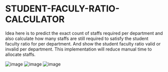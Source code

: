 # STUDENT-FACULY-RATIO-CALCULATOR
Idea here is to predict the exact count of staffs required per department and also calculate how many staffs are still required to satisfy the student faculty ratio for per department. And show the student faculty ratio valid or invalid per department. This implementation will reduce manual time to allocate staffs.


![image](https://github.com/laksh2512/STUDENT-FACULY-RATIO-CALCULATOR/assets/115486495/f2b3b7e2-7802-4e41-abca-b8ef6822707a)
![image](https://github.com/laksh2512/STUDENT-FACULY-RATIO-CALCULATOR/assets/115486495/28f6237a-598f-48ab-ab49-9822b42713e3)
![image](https://github.com/laksh2512/STUDENT-FACULY-RATIO-CALCULATOR/assets/115486495/1eb5363b-1446-49dc-8bb9-c438e6097dbc)

